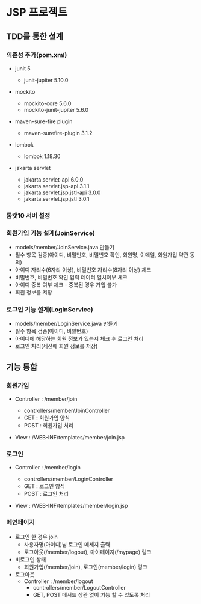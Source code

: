 # JSP 프로젝트

## TDD를 통한 설계
### 의존성 추가(pom.xml)
- junit 5
  - junit-jupiter 5.10.0
  

- mockito
  - mockito-core 5.6.0
  - mockito-junit-jupiter 5.6.0
  

- maven-sure-fire plugin
  - maven-surefire-plugin 3.1.2
  

- lombok
  - lombok 1.18.30


- jakarta servlet
  - jakarta.servlet-api 6.0.0
  - jakarta.servlet.jsp-api 3.1.1
  - jakarta.servlet.jsp.jstl-api 3.0.0
  - jakarta.servlet.jsp.jstl 3.0.1


### 톰캣10 서버 설정

### 회원가입 기능 설계(JoinService)
- models/member/JoinService.java 만들기
- 필수 항목 검증(아이디, 비밀번호, 비밀번호 확인, 회원명, 이메일, 회원가입 약관 동의)
- 아이디 자리수(6자리 이상), 비밀번호 자리수(8자리 이상) 체크
- 비밀번호, 비밀번호 확인 입력 데이터 일치여부 체크
- 아이디 중복 여부 체크 - 중복된 경우 가입 불가
- 회원 정보를 저장


### 로그인 기능 설계(LoginService)
- models/member/LoginService.java 만들기
- 필수 항목 검증(아이디, 비밀번호)
- 아이디에 해당하는 회원 정보가 있는지 체크 후 로그인 처리
- 로그인 처리(세션에 회원 정보를 저장)

## 기능 통합 
### 회원가입 
  - Controller : /member/join
    - controllers/member/JoinController
    - GET : 회원가입 양식
    - POST : 회원가입 처리


  - View : /WEB-INF/templates/member/join.jsp
  
### 로그인
  - Controller : /member/login
    - controllers/member/LoginController
    - GET : 로그인 양식
    - POST : 로그인 처리


  - View : /WEB-INF/templates/member/login.jsp


### 메인페이지
  - 로그인 한 경우  join
    - 사용자명(아이디)님 로그인 메세지 출력
    - 로그아웃(/member/logout), 마이페이지(/mypage) 링크
  - 비로그인 상태
    - 회원가입(/member/join), 로그인(member/login) 링크
  - 로그아웃
    - Controller : /member/logout
      - controllers/member/LogoutController
      - GET, POST 메서드 상관 없이 기능 할 수 있도록 처리